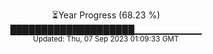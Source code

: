 <p align="center">
⏳Year Progress (68.23 %) <br>
████████████████████▁▁▁▁▁▁▁▁▁▁ <br>
<sub>Updated: Thu, 07 Sep 2023 01:09:33 GMT</sub>
</p>

